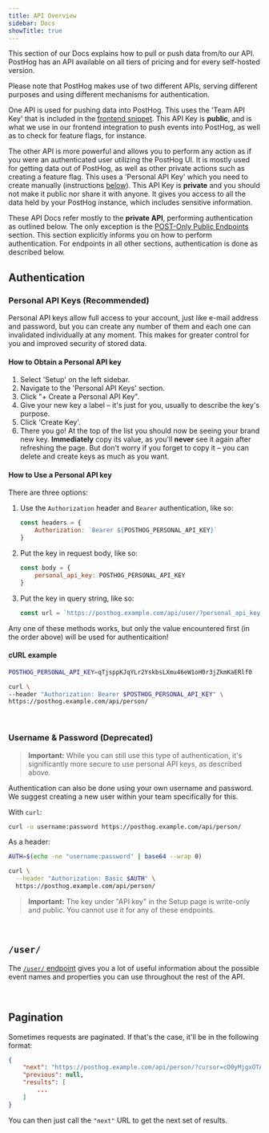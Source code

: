```yaml
---
title: API Overview
sidebar: Docs
showTitle: true
---
```


This section of our Docs explains how to pull or push data from/to our API. PostHog has an API available on all tiers of pricing and for every self-hosted version.

Please note that PostHog makes use of two different APIs, serving different purposes and using different mechanisms for authentication. 

One API is used for pushing data into PostHog. This uses the 'Team API Key' that is included in the [frontend snippet](/docs/integration/js-integration). This API Key is **public**, and is what we use in our frontend integration to push events into PostHog, as well as to check for feature flags, for instance. 

The other API is more powerful and allows you to perform any action as if you were an authenticated user utilizing the PostHog UI. It is mostly used for getting data out of PostHog, as well as other private actions such as creating a feature flag. This uses a 'Personal API Key' which you need to create manually (instructions [below](#authentication)). This API Key is **private** and you should not make it public nor share it with anyone. It gives you access to all the data held by your PostHog instance, which includes sensitive information.

These API Docs refer mostly to the **private API**, performing authentication as outlined below. The only exception is the [POST-Only Public Endpoints](/docs/api/post-only-endpoints) section. This section explicitly informs you on how to perform authentication. For endpoints in all other sections, authentication is done as described below.

## Authentication

### Personal API Keys (Recommended)

Personal API keys allow full access to your account, just like e-mail address and password, but you can create any number of them and each one can invalidated individually at any moment. This makes for greater control for you and improved security of stored data.

#### How to Obtain a Personal API key

1. Select 'Setup' on the left sidebar.
2. Navigate to the 'Personal API Keys' section.
3. Click "+ Create a Personal API Key".
4. Give your new key a label – it's just for you, usually to describe the key's purpose.
5. Click 'Create Key'.
6. There you go! At the top of the list you should now be seeing your brand new key. **Immediately** copy its value, as you'll **never** see it again after refreshing the page. But don't worry if you forget to copy it – you can delete and create keys as much as you want.

#### How to Use a Personal API key

There are three options:

1. Use the `Authorization` header and `Bearer` authentication, like so:
    ```JavaScript
    const headers = {
        Authorization: `Bearer ${POSTHOG_PERSONAL_API_KEY}`
    }
    ```
2. Put the key in request body, like so:
    ```JavaScript
    const body = {
        personal_api_key: POSTHOG_PERSONAL_API_KEY
    }
    ```
3. Put the key in query string, like so:
    ```JavaScript
    const url = `https://posthog.example.com/api/user/?personal_api_key=${POSTHOG_PERSONAL_API_KEY}`
    ```

Any one of these methods works, but only the value encountered first (in the order above) will be used for authenticaition!

#### cURL example
```bash
POSTHOG_PERSONAL_API_KEY=qTjsppKJqYLr2YskbsLXmu46eW1oH0r3jZkmKaERlf0

curl \
--header "Authorization: Bearer $POSTHOG_PERSONAL_API_KEY" \
https://posthog.example.com/api/person/
```

<br />

### Username & Password (Deprecated)

<blockquote class='warning-note'>

**Important:** While you can still use this type of authentication, it's significantly more secure to use personal API keys, as described above.

</blockquote>

Authentication can also be done using your own username and password. We suggest creating a new user within your team specifically for this.

With `curl`:
```bash
curl -u username:password https://posthog.example.com/api/person/
```

As a header:
```bash
AUTH=$(echo -ne "username:password" | base64 --wrap 0)

curl \
  --header "Authorization: Basic $AUTH" \
  https://posthog.example.com/api/person/
```

> **Important:** The key under "API key" in the Setup page is write-only and public. You cannot use it for any of these endpoints.

<br />

## `/user/`

The [`/user/` endpoint](./user) gives you a lot of useful information about the possible event names and properties you can use throughout the rest of the API. 

<br>

## Pagination

Sometimes requests are paginated. If that's the case, it'll be in the following format:

```json
{
    "next": "https://posthog.example.com/api/person/?cursor=cD0yMjgxOTA2",
    "previous": null,
    "results": [
        ...
    ]
}
```

You can then just call the `"next"` URL to get the next set of results.